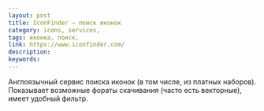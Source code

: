 ```yaml
---
layout: post
title: IconFinder — поиск иконок
category: icons, services, 
tags: иконка, поиск, 
link: https://www.iconfinder.com/
description: 
keywords: 
---
```


<p>Англоязычный сервис поиска иконок (в том числе, из платных наборов). Показывает возможные фораты скачивания (часто есть векторные), имеет удобный фильтр.</p>
